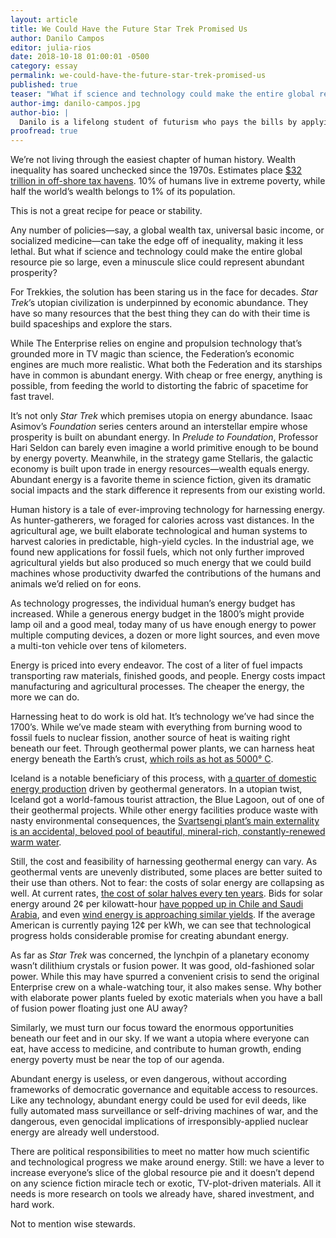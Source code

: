 ```yaml
---
layout: article
title: We Could Have the Future Star Trek Promised Us
author: Danilo Campos
editor: julia-rios
date: 2018-10-18 01:00:01 -0500
category: essay
permalink: we-could-have-the-future-star-trek-promised-us
published: true
teaser: "What if science and technology could make the entire global resource pie so large, even a minuscule slice could represent abundant prosperity?"
author-img: danilo-campos.jpg
author-bio: |
  Danilo is a lifelong student of futurism who pays the bills by applying that knowledge as a software developer and technology educator. A descendent of colonized people, Danilo lives in tension: a critic of technology as an extraction vehicle, but also a champion of its power to amplify marginalized voices and the reach of the human mind. He was raised on a steady diet of speculative fiction, from Asimov to _Star Trek_ to _Snow Crash_, and still sees it as an ideal lens for imagining the futures we want — or must prevent.
proofread: true
---
```


We’re not living through the easiest chapter of human history. Wealth inequality has soared unchecked since the 1970s. Estimates place [$32 trillion in off-shore tax havens](https://www.reuters.com/article/us-offshore-wealth/super-rich-hold-32-trillion-in-offshore-havens-idUSBRE86L03U20120722). 10% of humans live in extreme poverty, while half the world’s wealth belongs to 1% of its population.

This is not a great recipe for peace or stability.

Any number of policies—say, a global wealth tax, universal basic income, or socialized medicine—can take the edge off of inequality, making it less lethal. But what if science and technology could make the entire global resource pie so large, even a minuscule slice could represent abundant prosperity?

For Trekkies, the solution has been staring us in the face for decades. _Star Trek_’s utopian civilization is underpinned by economic abundance. They have so many resources that the best thing they can do with their time is build spaceships and explore the stars.

While The Enterprise relies on engine and propulsion technology that’s grounded more in TV magic than science, the Federation’s economic engines are much more realistic. What both the Federation and its starships have in common is abundant energy. With cheap or free energy, anything is possible, from feeding the world to distorting the fabric of spacetime for fast travel.

It’s not only _Star Trek_ which premises utopia on energy abundance. Isaac Asimov’s _Foundation_ series centers around an interstellar empire whose prosperity is built on abundant energy. In _Prelude to Foundation_, Professor Hari Seldon can barely even imagine a world primitive enough to be bound by energy poverty. Meanwhile, in the strategy game Stellaris, the galactic economy is built upon trade in energy resources—wealth equals energy. Abundant energy is a favorite theme in science fiction, given its dramatic social impacts and the stark difference it represents from our existing world.

Human history is a tale of ever-improving technology for harnessing energy. As hunter-gatherers, we foraged for calories across vast distances. In the agricultural age, we built elaborate technological and human systems to harvest calories in predictable, high-yield cycles. In the industrial age, we found new applications for fossil fuels, which not only further improved agricultural yields but also produced so much energy that we could build machines whose productivity dwarfed the contributions of the humans and animals we’d relied on for eons.

As technology progresses, the individual human’s energy budget has increased. While a generous energy budget in the 1800’s might provide lamp oil and a good meal, today many of us have enough energy to power multiple computing devices, a dozen or more light sources, and even move a multi-ton vehicle over tens of kilometers.

Energy is priced into every endeavor. The cost of a liter of fuel impacts transporting raw materials, finished goods, and people. Energy costs impact manufacturing and agricultural processes. The cheaper the energy, the more we can do.

Harnessing heat to do work is old hat. It’s technology we’ve had since the 1700’s. While we’ve made steam with everything from burning wood to fossil fuels to nuclear fission, another source of heat is waiting right beneath our feet. Through geothermal power plants, we can harness heat energy beneath the Earth’s crust, [which roils as hot as 5000° C](https://www.scientificamerican.com/article/why-is-the-earths-core-so/).

Iceland is a notable beneficiary of this process, with [a quarter of domestic energy production](https://nea.is/geothermal/) driven by geothermal generators. In a utopian twist, Iceland got a world-famous tourist attraction, the Blue Lagoon, out of one of their geothermal projects. While other energy facilities produce waste with nasty environmental consequences, the [Svartsengi plant’s main externality is an accidental, beloved pool of beautiful, mineral-rich, constantly-renewed warm water](https://guidetoiceland.is/best-of-iceland/blue-lagoon-the-ultimate-guide).

Still, the cost and feasibility of harnessing geothermal energy can vary. As geothermal vents are unevenly distributed, some places are better suited to their use than others. Not to fear: the costs of solar energy are collapsing as well. At current rates, [the cost of solar halves every ten years](https://electrek.co/2017/01/08/solar-panel-pricing-chinese-investment/). Bids for solar energy around 2¢ per kilowatt-hour [have popped up in Chile and Saudi Arabia](https://electrek.co/2017/11/08/chilean-solar-down-26-as-important-as-saudi-arabia-at-1-79%C2%A2-kwh/), and even [wind energy is approaching similar yields](https://blogs.scientificamerican.com/plugged-in/wind-energy-is-one-of-the-cheapest-sources-of-electricity-and-its-getting-cheaper/). If the average American is currently paying 12¢ per kWh, we can see that technological progress holds considerable promise for creating abundant energy.

As far as _Star Trek_ was concerned, the lynchpin of a planetary economy wasn’t dilithium crystals or fusion power. It was good, old-fashioned solar power. While this may have spurred a convenient crisis to send the original Enterprise crew on a whale-watching tour, it also makes sense. Why bother with elaborate power plants fueled by exotic materials when you have a ball of fusion power floating just one AU away?

Similarly, we must turn our focus toward the enormous opportunities beneath our feet and in our sky. If we want a utopia where everyone can eat, have access to medicine, and contribute to human growth, ending energy poverty must be near the top of our agenda.

Abundant energy is useless, or even dangerous, without according frameworks of democratic governance and equitable access to resources. Like any technology, abundant energy could be used for evil deeds, like fully automated mass surveillance or self-driving machines of war, and the dangerous, even genocidal implications of irresponsibly-applied nuclear energy are already well understood.

There are political responsibilities to meet no matter how much scientific and technological progress we make around energy. Still: we have a lever to increase everyone’s slice of the global resource pie and it doesn’t depend on any science fiction miracle tech or exotic, TV-plot-driven materials. All it needs is more research on tools we already have, shared investment, and hard work.

Not to mention wise stewards.
